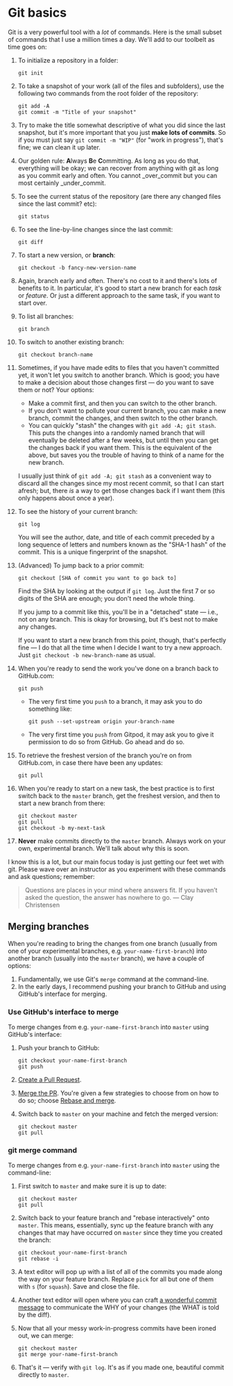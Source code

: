 # Git basics

Git is a very powerful tool with a _lot_ of commands. Here is the small subset of commands that I use a million times a day. We'll add to our toolbelt as time goes on:

 1. To initialize a repository in a folder:
 
    ```
    git init
    ```
    
 1. To take a snapshot of your work (all of the files and subfolders), use the following two commands from the root folder of the repository:

    ```
    git add -A
    git commit -m "Title of your snapshot"
    ```

 1. Try to make the title somewhat descriptive of what you did since the last snapshot, but it's more important that you just **make lots of commits**. So if you must just say `git commit -m "WIP"` (for "work in progress"), that's fine; we can clean it up later.
 1. Our golden rule: **A**lways **B**e **C**ommitting. As long as you do that, everything will be okay; we can recover from anything with git as long as you commit early and often. You cannot _over_commit but you can most certainly _under_commit.
 1. To see the current status of the repository (are there any changed files since the last commit? etc):

    ```
    git status
    ```
 
 1. To see the line-by-line changes since the last commit:

    ```
    git diff
    ```

 1. To start a new version, or **branch**:

    ```
    git checkout -b fancy-new-version-name
    ```
 1. Again, branch early and often. There's no cost to it and there's lots of benefits to it. In particular, it's good to start a new branch for each _task_ or _feature_. Or just a different approach to the same task, if you want to start over.
 1. To list all branches:

    ```
    git branch
    ```

 1. To switch to another existing branch:

    ```
    git checkout branch-name
    ```

 1. Sometimes, if you have made edits to files that you haven't committed yet, it won't let you switch to another branch. Which is good; you have to make a decision about those changes first — do you want to save them or not? Your options:

    - Make a commit first, and then you can switch to the other branch.
    - If you don't want to pollute your current branch, you can make a new branch, commit the changes, and then switch to the other branch.
    - You can quickly "stash" the changes with `git add -A; git stash`. This puts the changes into a randomly named branch that will eventually be deleted after a few weeks, but until then you can get the changes back if you want them. This is the equivalent of the above, but saves you the trouble of having to think of a name for the new branch.
    
    I usually just think of `git add -A; git stash` as a convenient way to discard all the changes since my most recent commit, so that I can start afresh; but, there _is_ a way to get those changes back if I want them (this only happens about once a year).
 
 1. To see the history of your current branch:

    ```
    git log
    ```

    You will see the author, date, and title of each commit preceded by a long sequence of letters and numbers known as the "SHA-1 hash" of the commit. This is a unique fingerprint of the snapshot.

 1. (Advanced) To jump back to a prior commit:

    ```
    git checkout [SHA of commit you want to go back to]
    ```

    Find the SHA by looking at the output if `git log`. Just the first 7 or so digits of the SHA are enough; you don't need the whole thing.

    If you jump to a commit like this, you'll be in a "detached" state — i.e., not on any branch. This is okay for browsing, but it's best not to make any changes.

    If you want to start a new branch from this point, though, that's perfectly fine — I do that all the time when I decide I want to try a new approach. Just `git checkout -b new-branch-name` as usual.

 1. When you're ready to send the work you've done on a branch back to GitHub.com:

    ```
    git push
    ```

    - The very first time you `push` to a branch, it may ask you to do something like:
        
        ```
        git push --set-upstream origin your-branch-name
        ```
    - The very first time you `push` from Gitpod, it may ask you to give it permission to do so from GitHub. Go ahead and do so. 

 1. To retrieve the freshest version of the branch you're on from GitHub.com, in case there have been any updates:

    ```
    git pull
    ```

 1. When you're ready to start on a new task, the best practice is to first switch back to the `master` branch, get the freshest version, and then to start a new branch from there:

    ```
    git checkout master
    git pull
    git checkout -b my-next-task
    ```

 1. **Never** make commits directly to the `master` branch. Always work on your own, experimental branch. We'll talk about why this is soon.

I know this is a lot, but our main focus today is just getting our feet wet with git. Please wave over an instructor as you experiment with these commands and ask questions; remember:

> Questions are places in your mind where answers fit. If you haven’t asked the question, the answer has nowhere to go. — Clay Christensen

## Merging branches

When you're reading to bring the changes from one branch (usually from one of your experimental branches, e.g. `your-name-first-branch`) into another branch (usually into the `master` branch), we have a couple of options:

 1. Fundamentally, we use Git's `merge` command at the command-line.
 1. In the early days, I recommend pushing your branch to GitHub and using GitHub's interface for merging.

### Use GitHub's interface to merge

To merge changes from e.g. `your-name-first-branch` into `master` using GitHub's interface:

 1. Push your branch to GitHub:
 
    ```
    git checkout your-name-first-branch
    git push
    ```
    
 1. [Create a Pull Request](https://docs.github.com/en/github/collaborating-with-issues-and-pull-requests/creating-a-pull-request).
 1. [Merge the PR](https://docs.github.com/en/github/collaborating-with-issues-and-pull-requests/merging-a-pull-request). You're given a few strategies to choose from on how to do so; choose [Rebase and merge](https://docs.github.com/en/github/collaborating-with-issues-and-pull-requests/about-pull-request-merges#rebase-and-merge-your-pull-request-commits).
 1. Switch back to `master` on your machine and fetch the merged version:
 
    ```
    git checkout master
    git pull
    ```

### git merge command

To merge changes from e.g. `your-name-first-branch` into `master` using the command-line:

 1. First switch to `master` and make sure it is up to date:
 
    ```
    git checkout master
    git pull
    ```
    
 1. Switch back to your feature branch and "rebase interactively" onto `master`. This means, essentially, sync up the feature branch with any changes that may have occurred on `master` since they time you created the branch:
 
    ```
    git checkout your-name-first-branch
    git rebase -i
    ```
    
 1. A text editor will pop up with a list of all of the commits you made along the way on your feature branch. Replace `pick` for all but one of them with `s` (for `squash`). Save and close the file.
 1. Another text editor will open where you can craft [a wonderful commit message](https://chris.beams.io/posts/git-commit/) to communicate the WHY of your changes (the WHAT is told by the diff).
 1. Now that all your messy work-in-progress commits have been ironed out, we can merge:
 
    ```
    git checkout master
    git merge your-name-first-branch
    ```
 
 1. That's it — verify with `git log`. It's as if you made one, beautiful commit directly to `master`.
 
 
